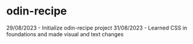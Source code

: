 # odin-recipe

29/08/2023 - Initialize odin-recipe project
31/08/2023 - Learned CSS in foundations and made visual and text changes